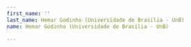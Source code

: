 ```yaml
---
first_name: ''
last_name: Hemar Godinho (Universidade de Brasília - UnB)
name: Hemar Godinho (Universidade de Brasília - UnB)

---
```



